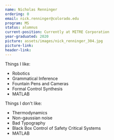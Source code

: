```yaml
---
name: Nicholas Renninger
ordering: 0
email: nick.renninger@colorado.edu
program: MS 
status: alumnus
current-position: Currently at MITRE Corporation
year-graduated: 2020
picture: assets/images/nick_renninger_304.jpg
picture-link: 
header-link: 
---
```


<div class="row">
                            <div class="column">
                                <span class="mbr-text text1 mbr-light display-7">Things I like:</span>
                                <ul>
                                <li><span class="mbr-text text1 mbr-light display-7">Robotics</span></li>
                                <li><span class="mbr-text text1 mbr-light display-7">Grammatical Inference</span></li>
                                <li><span class="mbr-text text1 mbr-light display-7">Fountain Pens and Cameras</span></li>
                                <li><span class="mbr-text text1 mbr-light display-7">Formal Control Synthesis</span></li>
                                <li><span class="mbr-text text1 mbr-light display-7">MATLAB</span></li>
                                </ul>
                            </div>
                            <div class="column">
                                <span class="mbr-text text1 mbr-light display-7">Things I don't like:</span>
                                <ul>
                                <li><span class="mbr-text text1 mbr-light display-7">Thermodynamics</span></li>
                                <li><span class="mbr-text text1 mbr-light display-7">Non-gaussian noise</span></li>
                                <li><span class="mbr-text text1 mbr-light display-7">Bad Typography</span></li>
                                <li><span class="mbr-text text1 mbr-light display-7">Black Box Control of Safety Critical Systems</span></li>
                                <li><span class="mbr-text text1 mbr-light display-7">MATLAB</span></li>
                                </ul>
                            </div>
                        </div>

